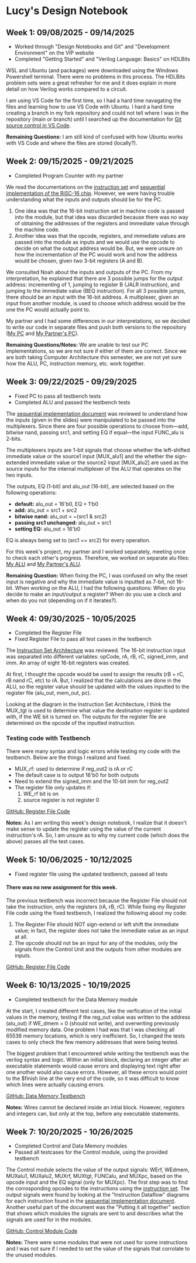 # Lucy's Design Notebook

## Week 1: 09/08/2025 - 09/14/2025

* Worked through "Design Notebooks and Git" and "Development Environment" on the VIP website
* Completed "Getting Started" and "Verilog Language: Basics" on HDLBits

WSL and Ubuntu (and packages) were downloaded using the Windows Powershell terminal. There were no problems in this process.
The HDLBits problem sets were a great refresher for me and it does explain in more detail on how Verilog works compared to a circuit.

I am using VS Code for the first time, so I had a hard time navagating the files and learning how to use VS Code with Ubuntu. I hard a hard time creating a branch in my fork repository and could not tell where I was in the repository (main or branch) until I searched up the documentation for [Git source control in VS Code](https://code.visualstudio.com/docs/sourcecontrol/overview).

**Remaining Questions:** I am still kind of confused with how Ubuntu works with VS Code and where the files are stored (locally?).

## Week 2: 09/15/2025 - 09/21/2025

* Completed Program Counter with my partner

We read the documentations on the [instruction set](https://user.eng.umd.edu/~blj/risc/RiSC-isa.pdf) and [sequential implementation of the RiSC-16 chip](https://user.eng.umd.edu/~blj/risc/RiSC-seq.pdf). However, we were having trouble understanding what the inputs and outputs should be for the PC. 

1. One idea was that the 16-bit instruction set in machine code is passed into the module, but that idea was discarded because there was no way of obtaining the addresses of the registers and immediate value through the machine code. 
2. Another idea was that the opcode, registers, and immediate values are passed into the module as inputs and we would use the opcode to decide on what the output address would be. But, we were unsure on how the incrementation of the PC would work and how the address would be chosen, given two 3-bit registers (A and B).

We consulted Noah about the inputs and outputs of the PC. From my interpretation, he explained that there are 3 possible jumps for the output address: incrementing of 1, jumping to register B (JALR instruction), and jumping to the immediate value (BEQ instruction). For all 3 possible jumps, there should be an input with the 16-bit address. A multiplexer, given an input from another module, is used to choose which address would be the one the PC would actually point to.

My partner and I had some differences in our interpretations, so we decided to write our code in separate files and push both versions to the repository ([My PC](https://github.com/Ghqlq/Processor-Design-Projects/blob/main/pc2.v) and [My Partner's PC](https://github.com/Ghqlq/Processor-Design-Projects/blob/main/program_counter.v)).

**Remaining Questions/Notes:** We are unable to test our PC implementations, so we are not sure if either of them are correct. Since we are both taking Computer Architecture this semester, we are not yet sure how the ALU, PC, instruction memory, etc. work together.

## Week 3: 09/22/2025 - 09/29/2025

* Fixed PC to pass all testbench tests
* Completed ALU and passed the testbench tests

The [sequential implementation document](https://user.eng.umd.edu/~blj/risc/RiSC-seq.pdf) was reviewed to understand how the inputs (given in the slides) were manipulated to be passed into the multiplexers. Since there are four possible operations to choose from&mdash;add, bitwise nand, passing src1, and setting EQ if equal&mdash;the input FUNC_alu is 2-bits. 

The multiplexers inputs are 1-bit signals that choose whether the left-shifted immediate value or the source1 input [MUX_alu1] and the whether the sign-extended immediate value or the source2 input [MUX_alu2] are used as the source inputs for the internal multiplexer of the ALU that operates on the two inputs.

The outputs, EQ (1-bit) and alu_out (16-bit), are selected based on the following operations:
- **default:** alu_out = 16'b0, EQ = 1'b0
- **add:** alu_out = src1 + src2
- **bitwise nand:** alu_out = ~(src1 & src2)
- **passing src1 unchanged:** alu_out = src1
- **setting EQ:** alu_out = 16'b0

EQ is always being set to (src1 == src2) for every operation.

For this week's project, my partner and I worked separately, meeting once to check each other's progress. Therefore, we worked on separate alu files: [My ALU](https://github.com/Ghqlq/Processor-Design-Projects/blob/main/alu2.v) and [My Partner's ALU](https://github.com/Ghqlq/Processor-Design-Projects/blob/main/alu.v).

**Remaining Question:** When fixing the PC, I was confused on why the reset input is negative and why the immediate value is inputted as 7-bit, not 16-bit.
When working on the ALU, I had the following questions: When do you decide to make an input/output a register? When do you use a clock and when do you not (depending on if it iterates?).

## Week 4: 09/30/2025 - 10/05/2025

* Completed the Register File
* Fixed Register File to pass all test cases in the testbench

The [Instruction Set Architecture](https://user.eng.umd.edu/~blj/risc/RiSC-isa.pdf) was reviewed. The 16-bit instruction input was separated into different variables: opCode, rA, rB, rC, signed_imm, and imm. An array of eight 16-bit registers was created. 

At first, I thought the opcode would be used to assign the results (rB + rC, rB nand rC, etc) to rA. But, I realized that the calculations are done in the ALU, so the register value should be updated with the values inputted to the register file (alu_out, mem_out, pc). 

Looking at the diagram in the Instruction Set Architecture, I think the MUX_tgt is used to determine what value the destination register is updated with, if the WE bit is turned on. The outputs for the register file are determined on the opcode of the inputted instruction.

### Testing code with Testbench
There were many syntax and logic errors while testing my code with the testbench. Below are the things I realized and fixed.
* MUX_rf: used to determine if reg_out2 is rA or rC
* The default case is to output 16'b0 for both outputs
* Need to extend the signed_imm and the 10-bit imm for reg_out2
* The register file only updates if:
    1) WE_rf bit is on
    2) source register is not register 0

[GitHub: Register File Code](https://github.com/Ghqlq/Processor-Design-Projects/blob/main/register_file2.v)

**Notes:** As I am writing this week's design notebook, I realize that it doesn't make sense to update the register using the value of the current instruction's rA. So, I am unsure as to why my current code (which does the above) passes all the test cases.

## Week 5: 10/06/2025 - 10/12/2025

* Fixed register file using the updated testbench, passed all tests

#### There was no new assignment for this week. 

The previous testbench was incorrect because the Register File should not take the instruction, only the registers (rA, rB, rC). While fixing my Register File code using the fixed testbench, I realized the following about my code:
1. The Register File should NOT sign-extend or left shift the immediate value; in fact, the register does not take the immediate value as an input at all.
2. The opcode should not be an input for any of the modules, only the signals from the Control Unit and the outputs from other modules are inputs.

[GitHub: Register File Code](https://github.com/Ghqlq/Processor-Design-Projects/blob/main/register_file2.v)

## Week 6: 10/13/2025 - 10/19/2025

* Completed testbench for the Data Memory module

At the start, I created different test cases, like the verfication of the initial values in the memory, testing if the reg_out value was written to the address (alu_out) if WE_dmem = 0 (should not write), and overwriting previously modified memory data. One problem I had was that I was checking all 65536 memory locations, which is very inefficient. So, I changed the tests cases to only check the few memory addresses that were being tested. 

The biggest problem that I encountered while writing the testbench was the verilog syntax and logic. Within an initial block, declaring an integer after an executable statements would cause errors and displaying text right after one another would also cause errors. However, all these errors would point to the $finish line at the very end of the code, so it was difficult to know which lines were actually causing errors.

[GitHub: Data Memory Testbench](https://github.com/Ghqlq/Processor-Design-Projects/blob/main/data_memory_tb2.v)

**Notes:** Wires cannot be declared inside an intial block.  However, registers and integers can, but only at the top, before any executable statements.

## Week 7: 10/20/2025 - 10/26/2025

* Completed Control and Data Memory modules
* Passed all testcases for the Control module, using the provided testbench

The Control module selects the value of the output signals: WErf, WEdmem, MUXalu1, MUXalu2, MUXrf, MUXtgt, FUNCalu, and MUXpc, based on the opcode input and the EQ signal (only for MUXpc). The first step was to find the corrosponding opcodes to the instructions using the [instruction set](https://user.eng.umd.edu/~blj/risc/RiSC-isa.pdf). The output signals were found by looking at the "Instruction Dataflow" diagrams for each instruction found in the [sequential implementation document](https://user.eng.umd.edu/~blj/risc/RiSC-seq.pdf). Another useful part of the document was the "Putting it all together" section that shows which modules the signals are sent to and describes what the signals are used for in the modules.

[GitHub: Control Module Code](https://github.com/Ghqlq/Processor-Design-Projects/blob/main/control2.v)

**Notes:** There were some modules that were not used for some instructions and I was not sure if I needed to set the value of the signals that corrolate to the unused modules. 
